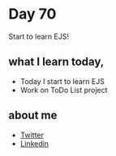 # Day 70

Start to learn EJS!


## what I learn today,

 - Today I start to learn EJS
 - Work on ToDo List project

 
## about me

 - [Twitter](https://twitter.com/karan_chandekar)
 - [Linkedin](https://www.linkedin.com/in/karan-chandekar-a87263219/)

